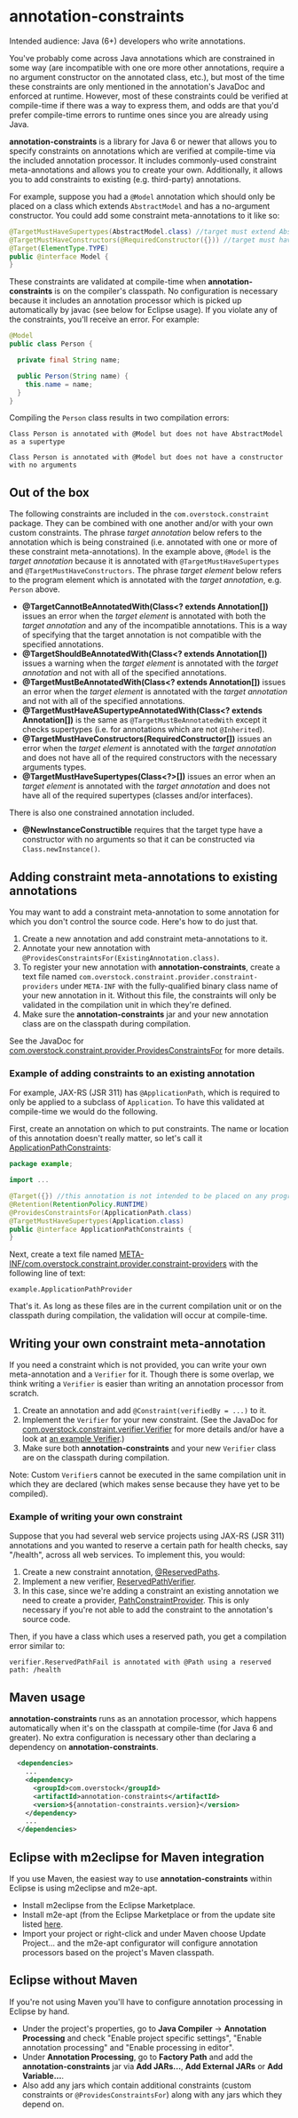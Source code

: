 # annotation-constraints

Intended audience: Java (6+) developers who write annotations.

You've probably come across Java annotations which are constrained in some way (are incompatible with one ore more other
annotations, require a no argument constructor on the annotated class, etc.), but most of the time these constraints
are only mentioned in the annotation's JavaDoc and enforced at runtime. However, most of these constraints could be
verified at compile-time if there was a way to express them, and odds are that you'd prefer compile-time errors to
runtime ones since you are already using Java.

**annotation-constraints** is a library for Java 6 or newer that allows you to specify constraints on annotations which
are verified at compile-time via the included annotation processor. It includes commonly-used constraint
meta-annotations and allows you to create your own. Additionally, it allows you to add constraints to existing (e.g.
third-party) annotations.

For example, suppose you had a `@Model` annotation which should only be placed on a class which extends `AbstractModel`
and has a no-argument constructor. You could add some constraint meta-annotations to it like so:

```java
@TargetMustHaveSupertypes(AbstractModel.class) //target must extend AbstractModel
@TargetMustHaveConstructors(@RequiredConstructor({})) //target must have a no-arg constructor
@Target(ElementType.TYPE)
public @interface Model {
}
```

These constraints are validated at compile-time when **annotation-constraints** is on the compiler's classpath. No
configuration is necessary because it includes an annotation processor which is picked up automatically by javac
(see below for Eclipse usage). If you violate any of the constraints, you'll receive an error. For example:

```java
@Model
public class Person {

  private final String name;

  public Person(String name) {
    this.name = name;
  }
}
```

Compiling the `Person` class results in two compilation errors:
```
Class Person is annotated with @Model but does not have AbstractModel as a supertype
```
```
Class Person is annotated with @Model but does not have a constructor with no arguments
```
## Out of the box

The following constraints are included in the `com.overstock.constraint` package. They can be combined with one another
and/or with your own custom constraints. The phrase _target annotation_ below refers to the annotation which is being
constrained (i.e. annotated with one or more of these constraint meta-annotations). In the example above, `@Model` is
the _target annotation_ because it is annotated with `@TargetMustHaveSupertypes` and `@TargetMustHaveConstructors`. The
phrase _target element_ below refers to the program element which is annotated with the _target annotation_, e.g.
`Person` above.

* **@TargetCannotBeAnnotatedWith(Class<? extends Annotation[])** issues an error when the _target element_ is annotated
with both the _target annotation_ and any of the incompatible annotations. This is a way of specifying that the target
annotation is not compatible with the specified annotations.
* **@TargetShouldBeAnnotatedWith(Class<? extends Annotation[])** issues a warning when the _target element_ is annotated
with the _target annotation_ and not with all of the specified annotations.
* **@TargetMustBeAnnotatedWith(Class<? extends Annotation[])** issues an error when the _target element_ is annotated
with the _target annotation_ and not with all of the specified annotations.
* **@TargetMustHaveASupertypeAnnotatedWith(Class<? extends Annotation[])** is the same as
`@TargetMustBeAnnotatedWith` except it checks supertypes (i.e. for annotations which are not `@Inherited`).
* **@TargetMustHaveConstructors(RequiredConstructor[])** issues an error when the _target element_ is annotated with the
_target annotation_ and does not have all of the required constructors with the necessary arguments types.
* **@TargetMustHaveSupertypes(Class<?>[])** issues an error when an _target element_ is annotated with the
_target annotation_ and does not have all of the required supertypes (classes and/or interfaces).

There is also one constrained annotation included.

* **@NewInstanceConstructible** requires that the target type have a constructor with no arguments so that it can be
constructed via `Class.newInstance()`.

## Adding constraint meta-annotations to existing annotations

You may want to add a constraint meta-annotation to some annotation for which you don't control the source code.
Here's how to do just that.

1. Create a new annotation and add constraint meta-annotations to it.
1. Annotate your new annotation with `@ProvidesConstraintsFor(ExistingAnnotation.class)`.
1. To register your new annotation with **annotation-constraints**, create a text file named
`com.overstock.constraint.provider.constraint-providers` under `META-INF` with the fully-qualified binary class
name of your new annotation in it. Without this file, the constraints will only be validated in the compilation unit in
which they're defined.
1. Make sure the **annotation-constraints** jar and your new annotation class are on the classpath during compilation.

See the JavaDoc for [com.overstock.constraint.provider.ProvidesConstraintsFor](https://github.com/overstock/annotation-constraints/blob/master/src/main/java/com/overstock/constraint/provider/ProvidesConstraintsFor.java) for more details.

### Example of adding constraints to an existing annotation

For example, JAX-RS (JSR 311) has `@ApplicationPath`, which is required to only be applied to a subclass of
`Application`. To have this validated at compile-time we would do the following.

First, create an annotation on which to put constraints. The name or location of this annotation doesn't really
matter, so let's call it [ApplicationPathConstraints](https://github.com/overstock/annotation-constraints/blob/master/src/it/integration-source/src/main/java/example/ApplicationPathConstraints.java):

```java
package example;

import ...

@Target({}) //this annotation is not intended to be placed on any program element
@Retention(RetentionPolicy.RUNTIME)
@ProvidesConstraintsFor(ApplicationPath.class)
@TargetMustHaveSupertypes(Application.class)
public @interface ApplicationPathConstraints {
}
```

Next, create a text file named [META-INF/com.overstock.constraint.provider.constraint-providers](https://github.com/overstock/annotation-constraints/blob/master/src/it/integration-source/src/main/resources/META-INF/com.overstock.constraint.provider.constraint-providers)
with the following line of text:

```
example.ApplicationPathProvider
```

That's it. As long as these files are in the current compilation unit or on the classpath during compilation, the
validation will occur at compile-time.

## Writing your own constraint meta-annotation

If you need a constraint which is not provided, you can write your own meta-annotation and a `Verifier` for it.
Though there is some overlap, we think writing a `Verifier` is easier than writing an annotation processor from scratch.

1. Create an annotation and add `@Constraint(verifiedBy = ...)` to it.
1. Implement the `Verifier` for your new constraint.
(See the JavaDoc for [com.overstock.constraint.verifier.Verifier](https://github.com/overstock/annotation-constraints/blob/master/src/main/java/com/overstock/constraint/verifier/Verifier.java)
for more details and/or have a look at [an example Verifier](https://github.com/overstock/annotation-constraints/blob/master/src/main/java/com/overstock/constraint/verifier/IncompatibleAnnotationsVerifier.java).)
1. Make sure both **annotation-constraints** and your new `Verifier` class are on the classpath during compilation.

Note: Custom `Verifier`s cannot be executed in the same compilation unit in which they are declared (which makes sense
because they have yet to be compiled).

### Example of writing your own constraint

Suppose that you had several web service projects using JAX-RS (JSR 311) annotations and you wanted to reserve a certain
path for health checks, say "/health", across all web services. To implement this, you would:

1. Create a new constraint annotation, [@ReservedPaths](https://github.com/overstock/annotation-constraints/blob/master/src/it/custom-constraints/src/main/java/provider/ReservedPaths.java).
1. Implement a new verifier, [ReservedPathVerifier](https://github.com/overstock/annotation-constraints/blob/master/src/it/custom-constraints/src/main/java/verifier/ReservedPathVerifier.java).
1. In this case, since we're adding a constraint an existing annotation we need to create a provider, [PathConstraintProvider](https://github.com/overstock/annotation-constraints/blob/master/src/it/custom-constraints/src/main/java/provider/PathConstraintProvider.java).
This is only necessary if you're not able to add the constraint to the annotation's source code.

Then, if you have a class which uses a reserved path, you get a compilation error similar to:

```
verifier.ReservedPathFail is annotated with @Path using a reserved path: /health
```

## Maven usage

**annotation-constraints** runs as an annotation processor, which happens automatically when it's on the classpath at
compile-time (for Java 6 and greater). No extra configuration is necessary other than declaring a dependency on
**annotation-constraints**.

```xml
  <dependencies>
    ...
    <dependency>
      <groupId>com.overstock</groupId>
      <artifactId>annotation-constraints</artifactId>
      <version>${annotation-constraints.version}</version>
    </dependency>
    ...
  </dependencies>
```

## Eclipse with m2eclipse for Maven integration

If you use Maven, the easiest way to use **annotation-constraints** within Eclipse is using m2eclipse and m2e-apt.

* Install m2eclipse from the Eclipse Marketplace.
* Install m2e-apt (from the Eclipse Marketplace or from the update site listed
[here](https://github.com/jbosstools/m2e-apt).
* Import your project or right-click and under Maven choose Update Project... and the m2e-apt configurator will
configure annotation processors based on the project's Maven classpath.

## Eclipse without Maven

If you're not using Maven you'll have to configure annotation processing in Eclipse by hand.

* Under the project's properties, go to **Java Compiler** -> **Annotation Processing** and check
"Enable project specific settings", "Enable annotation processing" and "Enable processing in editor".
* Under **Annotation Processing**, go to **Factory Path** and add the **annotation-constraints** jar via
**Add JARs...**, **Add External JARs** or **Add Variable...**.
* Also add any jars which contain additional constraints (custom constraints or `@ProvidesConstraintsFor`) along with
any jars which they depend on.